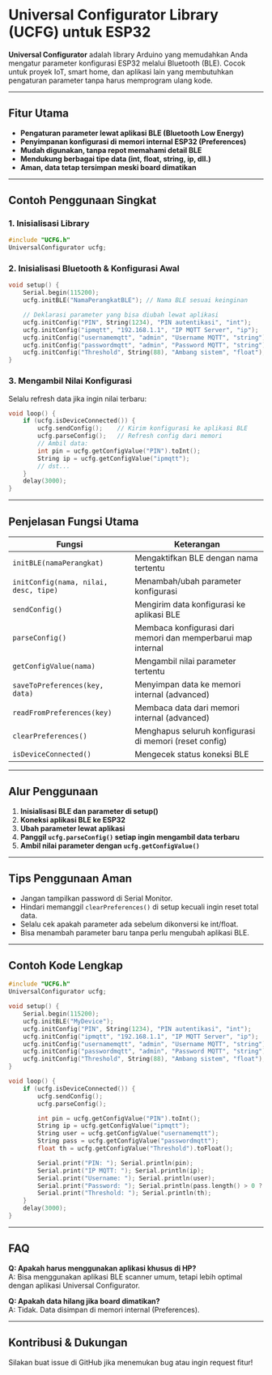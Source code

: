 # Universal Configurator Library (UCFG) untuk ESP32

**Universal Configurator** adalah library Arduino yang memudahkan Anda mengatur parameter konfigurasi ESP32 melalui Bluetooth (BLE). Cocok untuk proyek IoT, smart home, dan aplikasi lain yang membutuhkan pengaturan parameter tanpa harus memprogram ulang kode.

---

## Fitur Utama

- **Pengaturan parameter lewat aplikasi BLE (Bluetooth Low Energy)**
- **Penyimpanan konfigurasi di memori internal ESP32 (Preferences)**
- **Mudah digunakan, tanpa repot memahami detail BLE**
- **Mendukung berbagai tipe data (int, float, string, ip, dll.)**
- **Aman, data tetap tersimpan meski board dimatikan**

---

## Contoh Penggunaan Singkat

### 1. Inisialisasi Library

```c++
#include "UCFG.h"
UniversalConfigurator ucfg;
```

### 2. Inisialisasi Bluetooth & Konfigurasi Awal

```c++
void setup() {
    Serial.begin(115200);
    ucfg.initBLE("NamaPerangkatBLE"); // Nama BLE sesuai keinginan

    // Deklarasi parameter yang bisa diubah lewat aplikasi
    ucfg.initConfig("PIN", String(1234), "PIN autentikasi", "int");
    ucfg.initConfig("ipmqtt", "192.168.1.1", "IP MQTT Server", "ip");
    ucfg.initConfig("usernamemqtt", "admin", "Username MQTT", "string");
    ucfg.initConfig("passwordmqtt", "admin", "Password MQTT", "string");
    ucfg.initConfig("Threshold", String(88), "Ambang sistem", "float");
}
```

### 3. Mengambil Nilai Konfigurasi

Selalu refresh data jika ingin nilai terbaru:
```c++
void loop() {
    if (ucfg.isDeviceConnected()) {
        ucfg.sendConfig();    // Kirim konfigurasi ke aplikasi BLE
        ucfg.parseConfig();   // Refresh config dari memori
        // Ambil data:
        int pin = ucfg.getConfigValue("PIN").toInt();
        String ip = ucfg.getConfigValue("ipmqtt");
        // dst...
    }
    delay(3000);
}
```

---

## Penjelasan Fungsi Utama

| Fungsi                              | Keterangan                                                                 |
|--------------------------------------|----------------------------------------------------------------------------|
| `initBLE(namaPerangkat)`             | Mengaktifkan BLE dengan nama tertentu                                      |
| `initConfig(nama, nilai, desc, tipe)`| Menambah/ubah parameter konfigurasi                                        |
| `sendConfig()`                       | Mengirim data konfigurasi ke aplikasi BLE                                  |
| `parseConfig()`                      | Membaca konfigurasi dari memori dan memperbarui map internal               |
| `getConfigValue(nama)`               | Mengambil nilai parameter tertentu                                         |
| `saveToPreferences(key, data)`       | Menyimpan data ke memori internal (advanced)                               |
| `readFromPreferences(key)`           | Membaca data dari memori internal (advanced)                               |
| `clearPreferences()`                 | Menghapus seluruh konfigurasi di memori (reset config)                     |
| `isDeviceConnected()`                | Mengecek status koneksi BLE                                                |

---

## Alur Penggunaan

1. **Inisialisasi BLE dan parameter di setup()**
2. **Koneksi aplikasi BLE ke ESP32**
3. **Ubah parameter lewat aplikasi**
4. **Panggil `ucfg.parseConfig()` setiap ingin mengambil data terbaru**
5. **Ambil nilai parameter dengan `ucfg.getConfigValue()`**

---

## Tips Penggunaan Aman

- Jangan tampilkan password di Serial Monitor.
- Hindari memanggil `clearPreferences()` di setup kecuali ingin reset total data.
- Selalu cek apakah parameter ada sebelum dikonversi ke int/float.
- Bisa menambah parameter baru tanpa perlu mengubah aplikasi BLE.

---

## Contoh Kode Lengkap

```c++
#include "UCFG.h"
UniversalConfigurator ucfg;

void setup() {
    Serial.begin(115200);
    ucfg.initBLE("MyDevice");
    ucfg.initConfig("PIN", String(1234), "PIN autentikasi", "int");
    ucfg.initConfig("ipmqtt", "192.168.1.1", "IP MQTT Server", "ip");
    ucfg.initConfig("usernamemqtt", "admin", "Username MQTT", "string");
    ucfg.initConfig("passwordmqtt", "admin", "Password MQTT", "string");
    ucfg.initConfig("Threshold", String(88), "Ambang sistem", "float");
}

void loop() {
    if (ucfg.isDeviceConnected()) {
        ucfg.sendConfig();
        ucfg.parseConfig();

        int pin = ucfg.getConfigValue("PIN").toInt();
        String ip = ucfg.getConfigValue("ipmqtt");
        String user = ucfg.getConfigValue("usernamemqtt");
        String pass = ucfg.getConfigValue("passwordmqtt");
        float th = ucfg.getConfigValue("Threshold").toFloat();

        Serial.print("PIN: "); Serial.println(pin);
        Serial.print("IP MQTT: "); Serial.println(ip);
        Serial.print("Username: "); Serial.println(user);
        Serial.print("Password: "); Serial.println(pass.length() > 0 ? "****" : "(not set)");
        Serial.print("Threshold: "); Serial.println(th);
    }
    delay(3000);
}
```

---

## FAQ

**Q: Apakah harus menggunakan aplikasi khusus di HP?**  
A: Bisa menggunakan aplikasi BLE scanner umum, tetapi lebih optimal dengan aplikasi Universal Configurator.

**Q: Apakah data hilang jika board dimatikan?**  
A: Tidak. Data disimpan di memori internal (Preferences).

---

## Kontribusi & Dukungan

Silakan buat issue di GitHub jika menemukan bug atau ingin request fitur!
